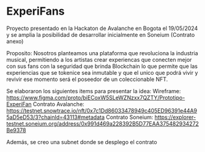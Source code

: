 # ExperiFans
Proyecto presentado en la Hackaton de Avalanche en Bogota el 19/05/2024 y se amplia la posibilidad de desarrollar inicialmente en Soneium (Contrato anexo)

Proposito: Nosotros planteamos una plataforma que revoluciona la industria musical, permitiendo a los artistas crear experiencas que conecten mejor con sus fans con la seguridad que brinda Blockchain lo que permite que las experiencias que se tokenice sea inmutable y que el unico que podrá vivir y revivir ese momento será el poseedor de un coleccionable NFT.

Se elaboraron los siguientes items para presentar la idea:
Wireframe: https://www.figma.com/proto/biECoxW5SLeWZNzxx7QZTY/Prototipo-ExperiFan
Contrato Avalanche: https://testnet.snowtrace.io/nft/0x7c1Dd86033478949c405ED96391e44A95aD5eD53/3?chainId=43113#metadata
Contrato Soneium: https://explorer-testnet.soneium.org/address/0x991d469a228392B5D77EAA375482934272Be9378

Además, se creo una subnet donde se desplego el contrato
